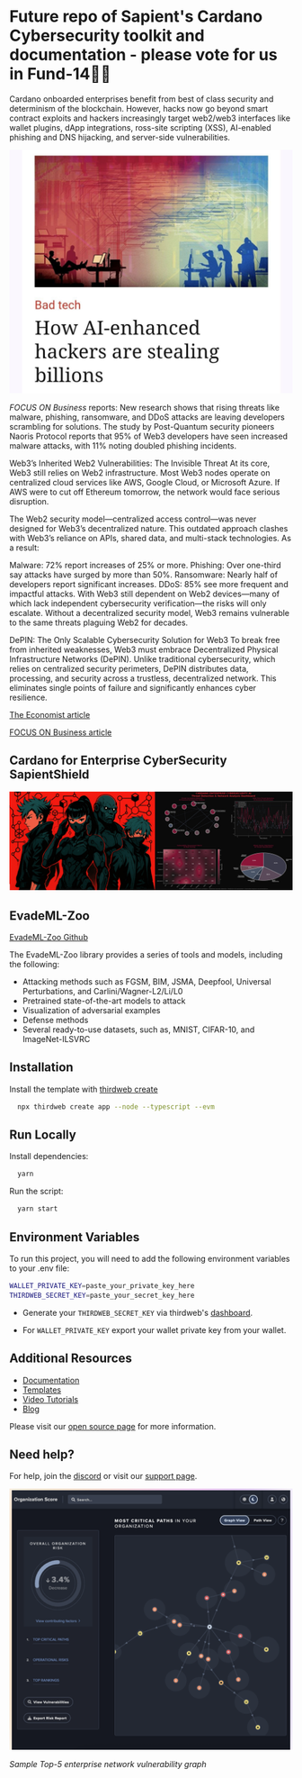 # Future repo of Sapient's Cardano Cybersecurity toolkit and documentation - please vote for us in Fund-14🫡🙏

Cardano onboarded enterprises benefit from best of class security and determinism of the blockchain. However, hacks now go beyond smart contract exploits and hackers increasingly target web2/web3 interfaces like wallet plugins, dApp integrations, ross-site scripting (XSS), AI-enabled phishing and DNS hijacking, and server-side vulnerabilities.

![Economist](https://raw.githubusercontent.com/Sapient-Predictive-Analytics/enterprise-security/main/assets/economist.jpg)

*FOCUS ON Business* reports: New research shows that rising threats like malware, phishing, ransomware, and DDoS attacks are leaving developers scrambling for solutions. The study by Post-Quantum security pioneers Naoris Protocol reports that 95% of Web3 developers have seen increased malware attacks, with 11% noting doubled phishing incidents.

Web3’s Inherited Web2 Vulnerabilities: The Invisible Threat
At its core, Web3 still relies on Web2 infrastructure. Most Web3 nodes operate on centralized cloud services like AWS, Google Cloud, or Microsoft Azure. If AWS were to cut off Ethereum tomorrow, the network would face serious disruption.

The Web2 security model—centralized access control—was never designed for Web3’s decentralized nature. This outdated approach clashes with Web3’s reliance on APIs, shared data, and multi-stack technologies. As a result:

Malware: 72% report increases of 25% or more.
Phishing: Over one-third say attacks have surged by more than 50%.
Ransomware: Nearly half of developers report significant increases.
DDoS: 85% see more frequent and impactful attacks.
With Web3 still dependent on Web2 devices—many of which lack independent cybersecurity verification—the risks will only escalate. Without a decentralized security model, Web3 remains vulnerable to the same threats plaguing Web2 for decades.

DePIN: The Only Scalable Cybersecurity Solution for Web3
To break free from inherited weaknesses, Web3 must embrace Decentralized Physical Infrastructure Networks (DePIN). Unlike traditional cybersecurity, which relies on centralized security perimeters, DePIN distributes data, processing, and security across a trustless, decentralized network. This eliminates single points of failure and significantly enhances cyber resilience.

[The Economist article](https://www.economist.com/business/2025/08/19/how-ai-enhanced-hackers-are-stealing-billions)

[FOCUS ON Business article](https://focusonbusiness.eu/en/news/web3-s-cyber-crisis-how-inherited-web2-weaknesses-are-a-security-nightmare/6621)

## Cardano for Enterprise CyberSecurity **SapientShield**

![visuals](https://raw.githubusercontent.com/Sapient-Predictive-Analytics/enterprise-security/main/assets/brand.jpg)

## EvadeML-Zoo

[EvadeML-Zoo Github](https://github.com/mzweilin/EvadeML-Zoo/blob/master/LICENSE)

The EvadeML-Zoo library provides a series of tools and models, including the following:

* Attacking methods such as FGSM, BIM, JSMA, Deepfool, Universal Perturbations, and Carlini/Wagner-L2/Li/L0
* Pretrained state-of-the-art models to attack
* Visualization of adversarial examples
* Defense methods
* Several ready-to-use datasets, such as, MNIST, CIFAR-10, and ImageNet-ILSVRC

## Installation

Install the template with [thirdweb create](https://portal.thirdweb.com/cli/create)

```bash
  npx thirdweb create app --node --typescript --evm
```

## Run Locally

Install dependencies:

```bash
  yarn
```

Run the script:

```bash
  yarn start
```

## Environment Variables

To run this project, you will need to add the following environment variables to your .env file:

```bash
WALLET_PRIVATE_KEY=paste_your_private_key_here
THIRDWEB_SECRET_KEY=paste_your_secret_key_here
```

- Generate your `THIRDWEB_SECRET_KEY` via thirdweb's [dashboard](https://thirdweb.com/create-api-key).

- For `WALLET_PRIVATE_KEY` export your wallet private key from your wallet.

## Additional Resources

- [Documentation](https://portal.thirdweb.com)
- [Templates](https://thirdweb.com/templates)
- [Video Tutorials](https://youtube.com/thirdweb_)
- [Blog](https://blog.thirdweb.com)



Please visit our [open source page](https://thirdweb.com/open-source) for more information.

## Need help?

For help, join the [discord](https://discord.gg/thirdweb) or visit our [support page](https://support.thirdweb.com).

![NetworkGraph](https://raw.githubusercontent.com/Sapient-Predictive-Analytics/enterprise-security/main/assets/networkGraph.png)

*Sample Top-5 enterprise network vulnerability graph*
